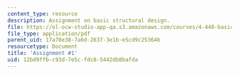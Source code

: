 ```yaml
---
content_type: resource
description: Assignment on basic structural design.
file: https://ol-ocw-studio-app-qa.s3.amazonaws.com/courses/4-440-basic-structural-design-spring-2009/12bd9ffbc93d7e5cfdc85442db8bafda_MIT4_440s09_assn01.pdf
file_type: application/pdf
parent_uid: 17a78e38-7a6d-2637-3e1b-e5cd9c25364b
resourcetype: Document
title: 'Assignment #1'
uid: 12bd9ffb-c93d-7e5c-fdc8-5442db8bafda
---
```

